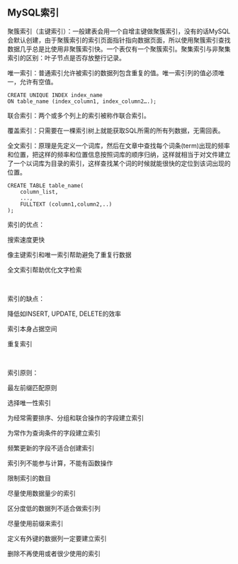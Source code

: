 ## MySQL索引



聚簇索引（主键索引）：一般建表会用一个自增主键做聚簇索引，没有的话MySQL会默认创建，由于聚簇索引的索引页面指针指向数据页面，所以使用聚簇索引查找数据几乎总是比使用非聚簇索引快。一个表仅有一个聚簇索引。聚集索引与非聚集索引的区别：叶子节点是否存放整行记录。


唯一索引：普通索引允许被索引的数据列包含重复的值。唯一索引列的值必须唯一，允许有空值。
```
CREATE UNIQUE INDEX index_name
ON table_name (index_column1, index_column2….);
```

联合索引：两个或多个列上的索引被称作联合索引。

覆盖索引：只需要在一棵索引树上就能获取SQL所需的所有列数据，无需回表。

全文索引：原理是先定义一个词库，然后在文章中查找每个词条(term)出现的频率和位置，把这样的频率和位置信息按照词库的顺序归纳，这样就相当于对文件建立了一个以词库为目录的索引，这样查找某个词的时候就能很快的定位到该词出现的位置。


```
CREATE TABLE table_name(
    column_list,
    ...,
    FULLTEXT (column1,column2,..)
);
```


索引的优点：

搜索速度更快

像主键索引和唯一索引帮助避免了重复行数据

全文索引帮助优化文字检索

<br />

索引的缺点：

降低如INSERT, UPDATE, DELETE的效率

索引本身占据空间

重复索引

<br />


索引原则：


最左前缀匹配原则

选择唯一性索引

为经常需要排序、分组和联合操作的字段建立索引
 
为常作为查询条件的字段建立索引

频繁更新的字段不适合创建索引

索引列不能参与计算，不能有函数操作

限制索引的数目

尽量使用数据量少的索引

区分度低的数据列不适合做索引列

尽量使用前缀来索引

定义有外键的数据列一定要建立索引

删除不再使用或者很少使用的索引


